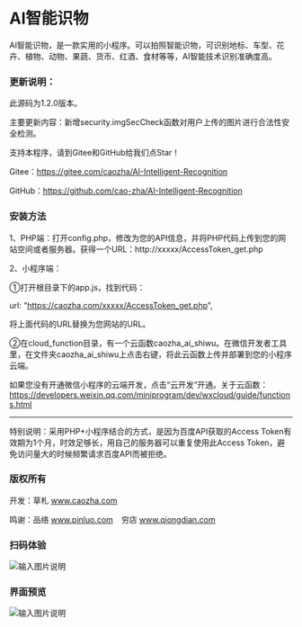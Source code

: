 ﻿# AI智能识物

AI智能识物，是一款实用的小程序。可以拍照智能识物，可识别地标、车型、花卉、植物、动物、果蔬、货币、红酒、食材等等，AI智能技术识别准确度高。

### 更新说明：

此源码为1.2.0版本。

主要更新内容：新增security.imgSecCheck函数对用户上传的图片进行合法性安全检测。

支持本程序，请到Gitee和GitHub给我们点Star！

Gitee：https://gitee.com/caozha/AI-Intelligent-Recognition

GitHub：https://github.com/cao-zha/AI-Intelligent-Recognition

### 安装方法

1、PHP端：打开config.php，修改为您的API信息，并将PHP代码上传到您的网站空间或者服务器。获得一个URL：http://xxxxx/AccessToken_get.php

2、小程序端：

①打开根目录下的app.js，找到代码：

url: "https://caozha.com/xxxxx/AccessToken_get.php",

将上面代码的URL替换为您网站的URL。

②在cloud_function目录，有一个云函数caozha_ai_shiwu。在微信开发者工具里，在文件夹caozha_ai_shiwu上点击右键，将此云函数上传并部署到您的小程序云端。

如果您没有开通微信小程序的云端开发，点击“云开发”开通。关于云函数：https://developers.weixin.qq.com/miniprogram/dev/wxcloud/guide/functions.html

-----------------------

特别说明：采用PHP+小程序结合的方式，是因为百度API获取的Access Token有效期为1个月，时效足够长，用自己的服务器可以重复使用此Access Token，避免访问量大的时候频繁请求百度API而被拒绝。

### 版权所有

开发：草札 www.caozha.com

鸣谢：品络 www.pinluo.com  &ensp;  穷店 www.qiongdian.com

### 扫码体验
![输入图片说明](https://images.gitee.com/uploads/images/2020/0430/104457_0326c9b6_7397417.jpeg "小程序码")

### 界面预览

![输入图片说明](https://images.gitee.com/uploads/images/2020/0430/104726_cf775e8c_7397417.png "AI智能识物首页")

